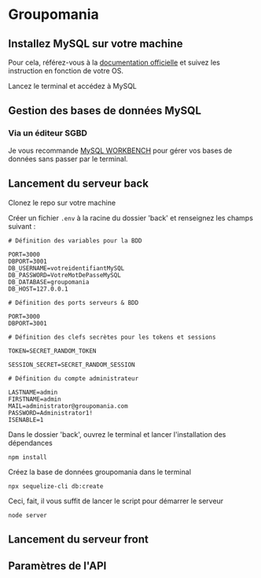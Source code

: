 # Groupomania

## Installez MySQL sur votre machine

Pour cela, référez-vous à la [documentation officielle](https://dev.mysql.com/doc/mysql-installation-excerpt/5.7/en/) et suivez les instruction en fonction de votre OS.

Lancez le terminal et accédez à MySQL

## Gestion des bases de données MySQL

### Via un éditeur SGBD

Je vous recommande [MySQL WORKBENCH](https://dev.mysql.com/doc/workbench/en/) pour gérer vos bases de données sans passer par le terminal.

## Lancement du serveur back

Clonez le repo sur votre machine

Créer un fichier <code>.env</code> à la racine du dossier 'back' et renseignez les champs suivant :

```
# Définition des variables pour la BDD

PORT=3000
DBPORT=3001
DB_USERNAME=votreidentifiantMySQL
DB_PASSWORD=VotreMotDePasseMySQL
DB_DATABASE=groupomania
DB_HOST=127.0.0.1

# Définition des ports serveurs & BDD

PORT=3000
DBPORT=3001

# Définition des clefs secrètes pour les tokens et sessions

TOKEN=SECRET_RANDOM_TOKEN

SESSION_SECRET=SECRET_RANDOM_SESSION

# Définition du compte administrateur

LASTNAME=admin
FIRSTNAME=admin
MAIL=administrator@groupomania.com
PASSWORD=Administrator1!
ISENABLE=1
```

Dans le dossier 'back', ouvrez le terminal et lancer l'installation des dépendances

```
npm install
```

Créez la base de données groupomania dans le terminal

```
npx sequelize-cli db:create
```

Ceci, fait, il vous suffit de lancer le script pour démarrer le serveur

```
node server
```

## Lancement du serveur front

## Paramètres de l'API


